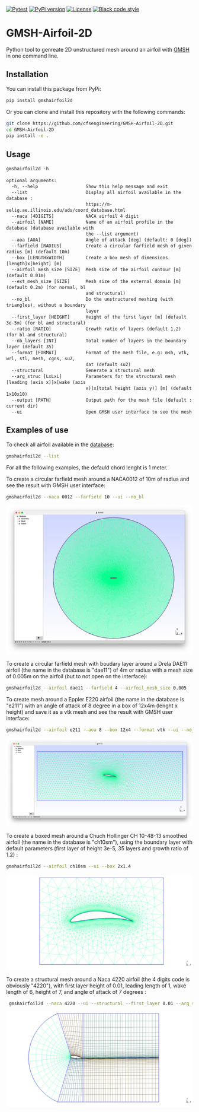 [![Pytest](https://github.com/cfsengineering/GMSH-Airfoil-2D/actions/workflows/pytest.yml/badge.svg?branch=main)](https://github.com/cfsengineering/GMSH-Airfoil-2D/actions/workflows/pytest.yml)
[![PyPi version](https://img.shields.io/pypi/v/gmshairfoil2d.svg)](https://pypi.python.org/pypi/gmshairfoil2d)
[![License](https://img.shields.io/badge/license-Apache%202-blue.svg)](https://github.com/cfsengineering/GMSH-Airfoil-2D/blob/main/LICENSE)
[![Black code style](https://img.shields.io/badge/code%20style-black-000000.svg)](https://github.com/psf/black)

# GMSH-Airfoil-2D

Python tool to genreate 2D unstructured mesh around an airfoil with [GMSH](https://gmsh.info/) in one command line.

## Installation

You can install this package from PyPi:

```bash
pip install gmshairfoil2d
```

Or you can clone and install this repository with the following commands:

```bash
git clone https://github.com/cfsengineering/GMSH-Airfoil-2D.git
cd GMSH-Airfoil-2D
pip install -e .
```

## Usage

```text
gmshairfoil2d -h                                    

optional arguments:
  -h, --help                  Show this help message and exit
  --list                      Display all airfoil available in the database :
                              https://m-selig.ae.illinois.edu/ads/coord_database.html
  --naca [4DIGITS]            NACA airfoil 4 digit
  --airfoil [NAME]            Name of an airfoil profile in the database (database available with
                              the --list argument)
  --aoa [AOA]                 Angle of attack [deg] (default: 0 [deg])
  --farfield [RADIUS]         Create a circular farfield mesh of given radius [m] (default 10m)
  --box [LENGTHxWIDTH]        Create a box mesh of dimensions [length]x[height] [m]
  --airfoil_mesh_size [SIZE]  Mesh size of the airfoil contour [m] (default 0.01m)
  --ext_mesh_size [SIZE]      Mesh size of the external domain [m] (default 0.2m) (for normal, bl
                              and structural)
  --no_bl                     Do the unstructured meshing (with triangles), without a boundary
                              layer
  --first_layer [HEIGHT]      Height of the first layer [m] (default 3e-5m) (for bl and structural)
  --ratio [RATIO]             Growth ratio of layers (default 1.2) (for bl and structural)
  --nb_layers [INT]           Total number of layers in the boundary layer (default 35)
  --format [FORMAT]           Format of the mesh file, e.g: msh, vtk, wrl, stl, mesh, cgns, su2,
                              dat (default su2)
  --structural                Generate a structural mesh
  --arg_struc [LxLxL]         Parameters for the structural mesh [leading (axis x)]x[wake (axis
                              x)]x[total height (axis y)] [m] (default 1x10x10)
  --output [PATH]             Output path for the mesh file (default : current dir)
  --ui                        Open GMSH user interface to see the mesh

```

## Examples of use

To check all airfoil available in the [database](https://m-selig.ae.illinois.edu/ads/coord_database.html):

```bash
gmshairfoil2d --list
```

For all the following examples, the defauld chord lenght is 1 meter.

To create a circular farfield mesh around a NACA0012 of 10m of radius and see the result with GMSH user interface:

```bash
gmshairfoil2d --naca 0012 --farfield 10 --ui --no_bl
```

![GMSH user interface with the 2D mesh](images/example_mesh.png)

To create a circular farfield mesh with boudary layer around a Drela DAE11 airfoil (the name in the database is "dae11") of 4m or radius with a mesh size of 0.005m on the airfoil (but to not open on the interface):

```bash
gmshairfoil2d --airfoil dae11 --farfield 4 --airfoil_mesh_size 0.005
```

To create mesh around a Eppler E220 airfoil (the name in the database is "e211") with an angle of attack of 8 degree in a box of 12x4m (lenght x height) and save it as a vtk mesh and see the result with GMSH user interface:

```bash
gmshairfoil2d --airfoil e211 --aoa 8 --box 12x4 --format vtk --ui --no_bl
```

![GMSH user interface with the 2D mesh, rectangular box](images/example_mesh_box.png)



To create a boxed mesh around a Chuch Hollinger CH 10-48-13 smoothed airfoil (the name in the database is "ch10sm"), using the boundary layer with default parameters (first layer of height 3e-5, 35 layers and growth ratio of 1.2) :

```bash
gmshairfoil2d --airfoil ch10sm --ui --box 2x1.4
```

![GMSH result with 2D mesh with boundary layer, rectangular box](images/example_ch10sm_bl.png)


To create a structural mesh around a Naca 4220 airfoil (the 4 digits code is obviously "4220"), with first layer height of 0.01, leading length of 1, wake length of 6, height of 7, and angle of attack of 7 degrees :

```bash
 gmshairfoil2d --naca 4220 --ui --structural --first_layer 0.01 --arg_struc 1x6x7 --aoa 7
```

![GMSH result with 2D structural mesh](images/example_structural_naca4220.png)
